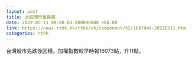 ```yaml
---
layout: post
title: 台股開市後靠穩
date: 2022-05-11 09:08:03.000000000 +08:00
link: https://news.rthk.hk/rthk/ch/component/k2/1647949-20220511.htm
categories: rthk
---
```


台灣股市先跌後回穩。加權指數較早時報16073點，升11點。
